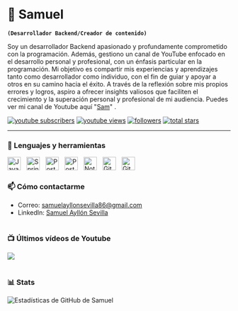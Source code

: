 # 🐺 Samuel

**`(Desarrollador Backend/Creador de contenido)`**

Soy un desarrollador Backend apasionado y profundamente comprometido con la programación. Además, gestiono un canal de YouTube enfocado en el desarrollo personal y profesional, con un énfasis particular en la programación.
Mi objetivo es compartir mis experiencias y aprendizajes tanto como desarrollador como individuo, con el fin de guiar y apoyar a otros en su camino hacia el éxito. A través de la reflexión sobre mis propios errores y logros, aspiro a ofrecer insights valiosos que faciliten el crecimiento y la superación personal y profesional de mi audiencia.
Puedes ver mi canal de Youtube aquí "[Sam][youtube]" .

   <p align="left">
      <a href="https://www.youtube.com/channel/UCrVQTglt8-oQ32eF0vG0mfQ?sub_confirmation=1">
         <img alt="youtube subscribers" title="Subscribe to my YouTube channel" src="https://custom-icon-badges.demolab.com/youtube/channel/subscribers/UCrVQTglt8-oQ32eF0vG0mfQ?color=%23E05D44&label=SUBSCRIBE&logo=video&logoColor=white&style=for-the-badge&labelColor=CE4630"/></a> 
      <a href="https://www.youtube.com/channel/UCrVQTglt8-oQ32eF0vG0mfQ">
         <img alt="youtube views" title="YouTube views" src="https://custom-icon-badges.demolab.com/youtube/channel/views/UCrVQTglt8-oQ32eF0vG0mfQ?color=%23E1AD0E&logo=eye&logoColor=white&style=for-the-badge&labelColor=C79600"/></a> 
      <a href="https://github.com/Samue45?tab=followers">
         <img alt="followers" title="Follow me on Github" src="https://custom-icon-badges.demolab.com/github/followers/Samue45?color=236ad3&labelColor=1155ba&style=for-the-badge&logo=person-add&label=Follow&logoColor=white"/></a>
      <a href="https://github.com/Samue45?tab=repositories&sort=stargazers">
         <img alt="total stars" title="Total stars on GitHub" src="https://custom-icon-badges.demolab.com/github/stars/Samue45?color=55960c&style=for-the-badge&labelColor=488207&logo=star"/></a>
   </p>

---

### 🧰 Lenguajes y herramientas
<img align="left" alt="Java" width="30px" style="padding-right:10px;" src="https://cdn.jsdelivr.net/gh/devicons/devicon/icons/java/java-original.svg"/>
<img align="left" alt="Spring" width="30px" style="padding-right:10px;" src="https://cdn.jsdelivr.net/gh/devicons/devicon/icons/spring/spring-original.svg" />
<img align="left" alt="Postgre" width="30px" style="padding-right:10px;" src="https://cdn.jsdelivr.net/gh/devicons/devicon@latest/icons/postgresql/postgresql-original.svg" />
<img align="left" alt="Postman" width="30px" style="padding-right:10px;" src="https://cdn.jsdelivr.net/gh/devicons/devicon@latest/icons/postman/postman-original.svg"/>
<img align="left" alt="Notion" width="30px" style="padding-right:10px;" src="https://cdn.jsdelivr.net/gh/devicons/devicon@latest/icons/notion/notion-original.svg"/>
<img align="left" alt="Git" width="30px" style="padding-right:10px;" src="https://cdn.jsdelivr.net/gh/devicons/devicon@latest/icons/git/git-original.svg"/>
<img align="left" alt="Github" width="30px" style="padding-right:10px;" src="https://cdn.jsdelivr.net/gh/devicons/devicon@latest/icons/github/github-original.svg"/>
<br />

#

### 📫 Cómo contactarme
- Correo: [samuelayllonsevilla86@gmail.com](mailto:samuelayllonsevilla86@gmail.com)
- LinkedIn: [Samuel Ayllón Sevilla](www.linkedin.com/in/samuel-ayllón-sevilla-4683372a3)

#

### 📺 Últimos vídeos de Youtube

<!-- BEGIN YOUTUBE-CARDS -->

<!--[![How to Automate Your Developer Workflow](https://ytcards.demolab.com/?id=8deKXiV-eLE&title=How+to+Automate+Your+Developer+Workflow&lang=en&timestamp=1717768812&background_color=%230d1117&title_color=%23ffffff&stats_color=%23dedede&max_title_lines=1&width=250&border_radius=5&duration=876 "How to Automate Your Developer Workflow")](https://www.youtube.com/watch?v=8deKXiV-eLE)
[![I Built a 3D Developer Portfolio Website // Three.js + React + Tailwind](https://ytcards.demolab.com/?id=f_ZxgQQ74Lc&title=I+Built+a+3D+Developer+Portfolio+Website+%2F%2F+Three.js+%2B+React+%2B+Tailwind&lang=en&timestamp=1717164035&background_color=%230d1117&title_color=%23ffffff&stats_color=%23dedede&max_title_lines=1&width=250&border_radius=5&duration=508 "I Built a 3D Developer Portfolio Website // Three.js + React + Tailwind")](https://www.youtube.com/watch?v=f_ZxgQQ74Lc)
[![The Pioneers of Computer Science](https://ytcards.demolab.com/?id=9904LHBwSL8&title=The+Pioneers+of+Computer+Science&lang=en&timestamp=1715094012&background_color=%230d1117&title_color=%23ffffff&stats_color=%23dedede&max_title_lines=1&width=250&border_radius=5&duration=1096 "The Pioneers of Computer Science")](https://www.youtube.com/watch?v=9904LHBwSL8)
[![So, you want to be a programmer?](https://ytcards.demolab.com/?id=LV_r2ahaKto&title=So%2C+you+want+to+be+a+programmer%3F&lang=en&timestamp=1714658415&background_color=%230d1117&title_color=%23ffffff&stats_color=%23dedede&max_title_lines=1&width=250&border_radius=5&duration=1243 "So, you want to be a programmer?")](https://www.youtube.com/watch?v=LV_r2ahaKto)
[![A Complete Overview of DevOps](https://ytcards.demolab.com/?id=zG1cM9VSINg&title=A+Complete+Overview+of+DevOps&lang=en&timestamp=1712845830&background_color=%230d1117&title_color=%23ffffff&stats_color=%23dedede&max_title_lines=1&width=250&border_radius=5&duration=867 "A Complete Overview of DevOps")](https://www.youtube.com/watch?v=zG1cM9VSINg)
[![Win this RTX 4090 signed by Jensen Huang](https://ytcards.demolab.com/?id=VybxPh8Trls&title=Win+this+RTX+4090+signed+by+Jensen+Huang&lang=en&timestamp=1710538911&background_color=%230d1117&title_color=%23ffffff&stats_color=%23dedede&max_title_lines=1&width=250&border_radius=5&duration=50 "Win this RTX 4090 signed by Jensen Huang")](https://www.youtube.com/watch?v=VybxPh8Trls)-->

<!-- END YOUTUBE-CARDS -->

[<img src="https://custom-icon-badges.demolab.com/badge/-Subscribe%20For%20More-red?style=for-the-badge&logo=video&logoColor=white"/>](https://www.youtube.com/channel/UCrVQTglt8-oQ32eF0vG0mfQ?sub_confirmation=1)

#

### 📊 Stats

![Estadísticas de GitHub de Samuel](https://github-readme-stats.vercel.app/api?username=Samue45&show_icons=true&theme=gruvbox)

<!-- ![GitHub Streak](https://streak-stats.demolab.com?user=ForrestKnight&theme=gruvbox&border_radius=4.5) -->

[website]: https://fkcodes.com
[youtube]: https://www.youtube.com/channel/UCrVQTglt8-oQ32eF0vG0mfQ
